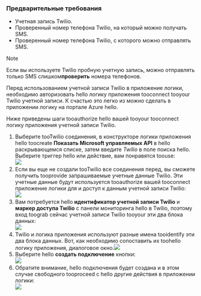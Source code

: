 ### <a name="prerequisites"></a>Предварительные требования
* Учетная запись Twilio.
* Проверенный номер телефона Twilio, на который можно получать SMS.
* Проверенный номер телефона Twilio, с которого можно отправлять SMS.

> [!NOTE]
> Если вы используете Twilio пробную учетную запись, можно отправлять только SMS слишком**проверить** номера телефонов.  
> 
> 

Перед использованием учетной записи Twilio в приложение логики, необходимо авторизовать hello логику приложения tooconnect tooyour Twilio учетной записи. К счастью это легко из можно сделать в приложении логику на портале Azure hello. 

Ниже приведены шаги tooauthorize hello вашей tooyour tooconnect логику приложения учетной записи Twilio.

1. Выберите tooTwilio соединения, в конструкторе логики приложения hello toocreate **Показать Microsoft управляемых API** в hello раскрывающемся списке, затем введите *Twilio* в поле поиска hello. Выберите триггер hello или действие, вам понравятся toouse:  
   ![](./media/connectors-create-api-twilio/twilio-0.png)
2. Если вы еще не создали tooTwilio все соединения перед, вы сможете получить tooprovide запрашиваемые учетные данные Twilio. Эти учетные данные будут используется tooauthorize вашей tooconnect приложение логики для и доступ к данным учетной записи Twilio:  
   ![](./media/connectors-create-api-twilio/twilio-1.png)  
3. Вам потребуется hello **идентификатор учетной записи Twilio** и **маркер доступа Twilio** с панели мониторинга hello в Twilio, поэтому вход toograb сейчас учетной записи Twilio tooyour эти два блока данных:  
   ![](./media/connectors-create-api-twilio/twilio-2.png)  
4. Twilio и логика приложения используют разные имена tooidentify эти два блока данных. Вот, как необходимо сопоставить их toohello логику приложения, диалоговое окно.![](./media/connectors-create-api-twilio/twilio-3.png)  
5. Выберите hello **создать подключение** кнопки:  
   ![](./media/connectors-create-api-twilio/twilio-4.png)
6. Обратите внимание, hello подключения будет создана и в этом случае свободного tooproceed с hello другие действия в приложении логики:  
   ![](./media/connectors-create-api-twilio/twilio-5.png)

